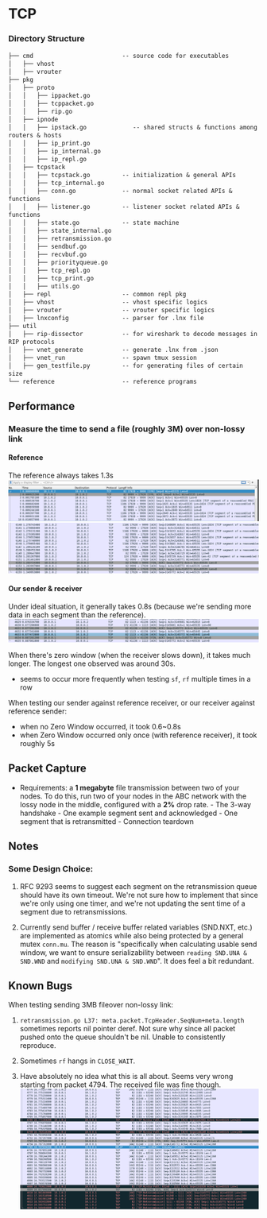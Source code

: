 # TCP   

### Directory Structure

```
├── cmd                         -- source code for executables
│   ├── vhost
│   ├── vrouter
├── pkg
│   ├── proto
│   │   ├── ippacket.go
│   │   ├── tcppacket.go
│   │   ├── rip.go
│   ├── ipnode
│   │   ├── ipstack.go             -- shared structs & functions among routers & hosts
│   │   ├── ip_print.go
│   │   ├── ip_internal.go
│   │   ├── ip_repl.go
│   ├── tcpstack
│   │   ├── tcpstack.go         -- initialization & general APIs
│   │   ├── tcp_internal.go 	
│   │   ├── conn.go             -- normal socket related APIs & functions
│   │   ├── listener.go         -- listener socket related APIs & functions
│   │   ├── state.go            -- state machine
│   │   ├── state_internal.go 
│   │   ├── retransmission.go 
│   │   ├── sendbuf.go      
│   │   ├── recvbuf.go      
│   │   ├── priorityqueue.go 
│   │   ├── tcp_repl.go         
│   │   ├── tcp_print.go  
│   │   ├── utils.go  
│   ├── repl					-- common repl pkg
│   ├── vhost					-- vhost specific logics
│   ├── vrouter					-- vrouter specific logics
│   ├── lnxconfig               -- parser for .lnx file
├── util
│   ├── rip-dissector           -- for wireshark to decode messages in RIP protocols
│   ├── vnet_generate			-- generate .lnx from .json
│   ├── vnet_run				-- spawn tmux session
│   ├── gen_testfile.py			-- for generating files of certain size
└── reference                   -- reference programs
```


## Performance
### Measure the time to send a file (roughly 3M) over non-lossy link

#### Reference
The reference always takes 1.3s
![](docs/md_images/tcp/ref_3mb_on_nonlossy_start.png)
![](docs/md_images/tcp/ref_3mb_on_nonlossy_end.png)

#### Our sender & receiver
Under ideal situation, it generally takes 0.8s (because we're sending more data in each segment than the reference). 
![](docs/md_images/tcp/3mb_on_nonlossy_info_end.png)


When there's zero window (when the receiver slows down), it takes much longer. The longest one observed was around 30s.
- seems to occur more frequently when testing `sf`, `rf` multiple times in a row



When testing our sender against reference receiver, or our receiver against reference sender:
- when no Zero Window occurred, it took 0.6~0.8s 
- when Zero Window occurred only once (with reference receiver), it took roughly 5s


## Packet Capture

 - Requirements: a **1 megabyte** file transmission between two of your nodes. To do this, run two of your nodes in the ABC network with the lossy node in the middle, configured with a **2%** drop rate.
        - The 3-way handshake
        - One example segment sent and acknowledged
        - One segment that is retransmitted
        - Connection teardown








## Notes
### Some Design Choice:
1. RFC 9293 seems to suggest each segment on the retransmission queue should have its own timeout. We're not sure how to implement that since we're only using one timer, and we're not updating the sent time of a segment due to retransmissions.

2. Currently send buffer / receive buffer related variables (SND.NXT, etc.) are implemented as atomics while also being protected by a general mutex `conn.mu`. The reason is "specifically when calculating usable send window, we want to ensure serializability between `reading SND.UNA & SND.WND` and `modifying SND.UNA & SND.WND`". It does feel a bit redundant.


## Known Bugs
When testing sending 3MB fileover non-lossy link:
1. `retransmission.go L37: meta.packet.TcpHeader.SeqNum+meta.length` sometimes reports nil pointer deref. Not sure why since all packet pushed onto the queue shouldn't be nil. Unable to consistently reproduce.

2. Sometimes `rf` hangs in `CLOSE_WAIT`.

3. Have absolutely no idea what this is all about. Seems very wrong starting from packet 4794. The received file was fine though.
![](docs/md_images/tcp/3mb_nonlossy_weird_bug.png)